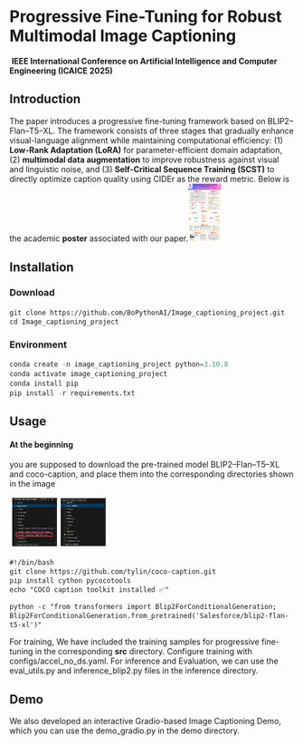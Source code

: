 # Progressive Fine-Tuning for Robust Multimodal      							Image Captioning

​				**IEEE International Conference on Artificial Intelligence and Computer Engineering (ICAICE 2025)**

## Introduction

The paper introduces a progressive fine-tuning framework based on BLIP2–Flan–T5–XL. The framework consists of three stages that gradually enhance visual-language alignment while maintaining computational efficiency: (1) **Low-Rank Adaptation (LoRA)** for parameter-efficient domain adaptation, (2) **multimodal data augmentation** to improve robustness against visual and linguistic noise, and (3) **Self-Critical Sequence Training (SCST)** to directly optimize caption quality using CIDEr as the reward metric.
		 Below is the academic **poster** associated with our paper.<img src="Assets/poster.jpg" alt="poster" style="zoom: 10%;">

## Installation

### Download

```
git clone https://github.com/BoPythonAI/Image_captioning_project.git
cd Image_captioning_project
```

### Environment

```python
conda create -n image_captioning_project python=3.10.8
conda activate image_captioning_project
conda install pip
pip install -r requirements.txt
```

## Usage

#### At the beginning

 you are supposed to download the pre-trained  model BLIP2–Flan–T5–XL and coco-caption, and place them into the corresponding directories shown in the image

<img src="Assets/index.png" alt="poster" style="zoom: 25%;">

```
#!/bin/bash
git clone https://github.com/tylin/coco-caption.git
pip install cython pycocotools
echo "COCO caption toolkit installed ✅"
```

```
python -c "from transformers import Blip2ForConditionalGeneration; Blip2ForConditionalGeneration.from_pretrained('Salesforce/blip2-flan-t5-xl')"
```

For training, We have included the training samples for progressive fine-tuning in the corresponding **src** directory.
Configure training with configs/accel_no_ds.yaml. For inference and Evaluation, we can use the eval_utils.py and inference_blip2.py files in the inference directory.

## Demo

 We also developed an interactive Gradio-based Image Captioning Demo, which you can use the demo_gradio.py in the demo directory.






​	         


